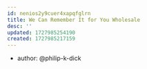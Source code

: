 ```yaml
---
id: nenios2y9cuer4xapqfglrn
title: We Can Remember It for You Wholesale
desc: ''
updated: 1727985254190
created: 1727985217159
---
```


- author: @philip-k-dick